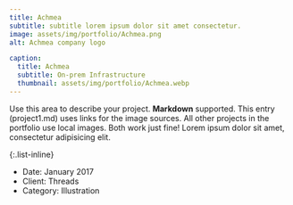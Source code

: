 ```yaml
---
title: Achmea
subtitle: subtitle lorem ipsum dolor sit amet consectetur.
image: assets/img/portfolio/Achmea.png
alt: Achmea company logo

caption:
  title: Achmea
  subtitle: On-prem Infrastructure
  thumbnail: assets/img/portfolio/Achmea.webp
---
```

Use this area to describe your project. **Markdown** supported. This entry (project1.md) uses links for the image sources. All other projects in the portfolio use local images. Both work just fine! Lorem ipsum dolor sit amet, consectetur adipisicing elit. 

{:.list-inline}
- Date: January 2017
- Client: Threads
- Category: Illustration

